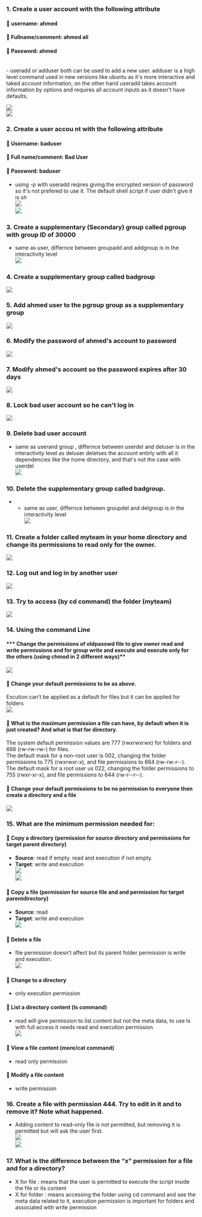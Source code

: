 
### **1. Create a user account with the following attribute**   
####  username: ahmed 
####  Fullname/comment: ahmed ali  
####  Password: ahmed  
<br>
- useradd or adduser both can be used to add a new user. adduser is a high level command used in new versions like ubuntu as it's more interactive and taked account information, on the other hand useradd takes account information by options and requires all account inputs as it doesn't have defaults.  
</br>  
  
![](https://github.com/abdulrahman102/Sprints_tasks/blob/master/sprint_4/linux_7/imgs/ahmed_user_add.png)  
![](https://github.com/abdulrahman102/Sprints_tasks/blob/master/sprint_4/linux_7/imgs/ahmed_user_add2.png)  
### **2. Create a user accou nt with the following attribute**  
####  Username: baduser  
####  Full name/comment: Bad User  
####  Password: baduser  
- using -p with useradd reqires giving the encrypted version of password so it's not prefered to use it.
The default shell script if user didn't give it is sh  
![](https://github.com/abdulrahman102/Sprints_tasks/blob/master/sprint_4/linux_7/imgs/baduser_user_add.png)  
![](https://github.com/abdulrahman102/Sprints_tasks/blob/master/sprint_4/linux_7/imgs/baduser_user_add_2.png)  

### **3. Create a supplementary (Secondary) group called pgroup with group ID of 30000**  
- same as user, differnce between groupadd and addgroup is in the interactivity level  
![](https://github.com/abdulrahman102/Sprints_tasks/blob/master/sprint_4/linux_7/imgs/pgroup_add.png)  

### **4. Create a supplementary group called badgroup**  
![](https://github.com/abdulrahman102/Sprints_tasks/blob/master/sprint_4/linux_7/imgs/badgroup_add.png)  

### **5. Add ahmed user to the pgroup group as a supplementary group**  
![](https://github.com/abdulrahman102/Sprints_tasks/blob/master/sprint_4/linux_7/imgs/add_ahmed_pgroup.png)  

### **6. Modify the password of ahmed's account to password**  
![](https://github.com/abdulrahman102/Sprints_tasks/blob/master/sprint_4/linux_7/imgs/ahmed_password_change.png)  

### **7. Modify ahmed's account so the password expires after 30 days** 
![](https://github.com/abdulrahman102/Sprints_tasks/blob/master/sprint_4/linux_7/imgs/set_expire_date.png)  

### **8. Lock bad user account so he can't log in**  
![](https://github.com/abdulrahman102/Sprints_tasks/blob/master/sprint_4/linux_7/imgs/baduser_locked.png)  

### **9. Delete bad user account**  
- same as userand group , differnce between userdel and deluser is in the interactivity level as deluser deletses the account entirly with all it dependencies like the home directory, and that's not the case with userdel  
![](https://github.com/abdulrahman102/Sprints_tasks/blob/master/sprint_4/linux_7/imgs/delete_baduser.png)  

### **10. Delete the supplementary group called badgroup.** 
- - same as user, differnce between groupdel and delgroup is in the interactivity level  
![](https://github.com/abdulrahman102/Sprints_tasks/blob/master/sprint_4/linux_7/imgs/delete_group.png)  

### **11. Create a folder called myteam in your home directory and change its permissions to read only for the owner.**  
![](https://github.com/abdulrahman102/Sprints_tasks/blob/master/sprint_4/linux_7/imgs/chmod.png)  

### **12. Log out and log in by another user**  
![](https://github.com/abdulrahman102/Sprints_tasks/blob/master/sprint_4/linux_7/imgs/new_login.png)  

### **13. Try to access (by cd command) the folder (myteam)**  
![](https://github.com/abdulrahman102/Sprints_tasks/blob/master/sprint_4/linux_7/imgs/myteam.png)  

### **14. Using the command Line**  
#### *** Change the permissions of oldpasswd file to give owner read and write permissions and for group write and execute and execute only for the others (using chmod in 2 different ways)**  
![](https://github.com/abdulrahman102/Sprints_tasks/blob/master/sprint_4/linux_7/imgs/chmod_2_ways.png)  

#### ** Change your default permissions to be as above.**  
Excution can’t be applied as a default for files but it can be applied for folders  
![](https://github.com/abdulrahman102/Sprints_tasks/blob/master/sprint_4/linux_7/imgs/umask.png)  

#### **  What is the maximum permission a file can have, by default when it is just created? And what is that for directory.**  
The system default permission values are 777 (rwxrwxrwx) for folders and 666 (rw-rw-rw-) for files.  
The default mask for a non-root user is 002, changing the folder permissions to 775 (rwxrwxr-x), and file permissions to 664 (rw-rw-r--).  
The default mask for a root user us 022, changing the folder permissions to 755 (rwxr-xr-x), and file permissions to 644 (rw-r--r--).  

#### ** Change your default permissions to be no permission to everyone then create a directory and a file**  
![](https://github.com/abdulrahman102/Sprints_tasks/blob/master/sprint_4/linux_7/imgs/no_permission.png)  

### **15. What are the minimum permission needed for:**  
#### ** Copy a directory (permission for source directory and permissions for target parent directory)**  
- **Source**: read if empty. read and execution if not empty.  
- **Target**: write and execution  
![](https://github.com/abdulrahman102/Sprints_tasks/blob/master/sprint_4/linux_7/imgs/copy_directory1.png)  
![](https://github.com/abdulrahman102/Sprints_tasks/blob/master/sprint_4/linux_7/imgs/copy_directory2.png)  

#### **  Copy a file (permission for source file and and permission for target parentdirectory)**  
- **Source**: read  
- **Target**: write and execution  
![](https://github.com/abdulrahman102/Sprints_tasks/blob/master/sprint_4/linux_7/imgs/copy_file.png)  

#### ** Delete a file**  
- file permission doesn’t affect but its parent folder permission is write and execution.  
![](https://github.com/abdulrahman102/Sprints_tasks/blob/master/sprint_4/linux_7/imgs/remove_file.png)  

#### ** Change to a directory**  
- only execution permission  


#### ** List a directory content (ls command)**  
- read will give permission to list content but not the meta data, to use ls with full access it needs read and execution permission  
![](https://github.com/abdulrahman102/Sprints_tasks/blob/master/sprint_4/linux_7/imgs/ls.png)  

#### ** View a file content (more/cat command)**  
- read only permission  
 

#### ** Modify a file content**  
- write permission  

### **16. Create a file with permission 444. Try to edit in it and to remove it? Note what happened.**  
- Adding content to read-only file is not permitted, but removing it is permitted but will ask the user first.  
![](https://github.com/abdulrahman102/Sprints_tasks/blob/master/sprint_4/linux_7/imgs/add_text_readonly.png)  
![](https://github.com/abdulrahman102/Sprints_tasks/blob/master/sprint_4/linux_7/imgs/remove_file_readonly.png)  
	
### **17. What is the difference between the “x” permission for a file and for a directory?**  
- X for file : means that the user is permitted to execute the script inside the file or its content  
- X for folder : means accessing the folder using cd command and see the meta data related to it, execution permission is important for folders and associated with write permission  
